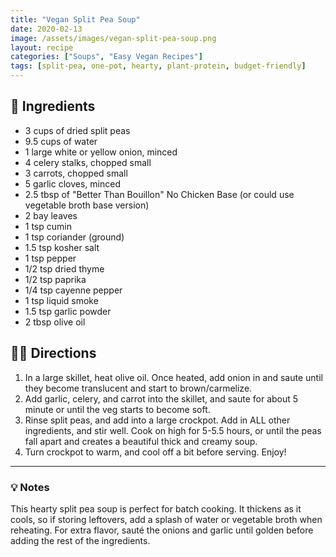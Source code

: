 ```yaml
---
title: "Vegan Split Pea Soup"
date: 2020-02-13
image: /assets/images/vegan-split-pea-soup.png
layout: recipe
categories: ["Soups", "Easy Vegan Recipes"]
tags: [split-pea, one-pot, hearty, plant-protein, budget-friendly]
---
```


## 🧾 Ingredients

- 3 cups of dried split peas
- 9.5 cups of water
- 1 large white or yellow onion, minced
- 4 celery stalks, chopped small
- 3 carrots, chopped small
- 5 garlic cloves, minced
- 2.5 tbsp of "Better Than Bouillon" No Chicken Base (or could use vegetable broth base version)
- 2 bay leaves
- 1 tsp cumin
- 1 tsp coriander (ground)
- 1.5 tsp kosher salt
- 1 tsp pepper
- 1/2 tsp dried thyme
- 1/2 tsp paprika
- 1/4 tsp cayenne pepper
- 1 tsp liquid smoke
- 1.5 tsp garlic powder
- 2 tbsp olive oil

## 👩‍🍳 Directions

1. In a large skillet, heat olive oil. Once heated, add onion in and saute until they become translucent and start to brown/carmelize. 
2. Add garlic, celery, and carrot into the skillet, and saute for about 5 minute or until the veg starts to become soft.
3. Rinse split peas, and add into a large crockpot. Add in ALL other ingredients, and stir well. Cook on high for 5-5.5 hours, or until the peas fall apart and creates a beautiful thick and creamy soup. 
4. Turn crockpot to warm, and cool off a bit before serving. Enjoy!



---

### 💡 Notes

This hearty split pea soup is perfect for batch cooking. It thickens as it cools, so if storing leftovers, add a splash of water or vegetable broth when reheating. For extra flavor, sauté the onions and garlic until golden before adding the rest of the ingredients.